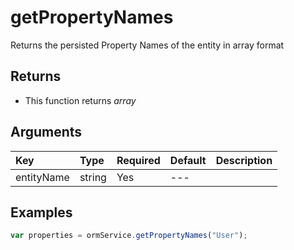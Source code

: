 # getPropertyNames

Returns the persisted Property Names of the entity in array format

## Returns

* This function returns _array_

## Arguments

| Key | Type | Required | Default | Description |
| :--- | :--- | :--- | :--- | :--- |
| entityName | string | Yes | --- |  |

## Examples

```javascript
var properties = ormService.getPropertyNames("User");
```

